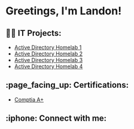 <h1>Greetings, I'm Landon! </h1>

<h2>👨‍💻 IT Projects:</h2>


  - [Active Directory Homelab 1](https://github.com/TechyLando/Active-Directory-Lab/blob/main/README.md)
  - [Active Directory Homelab 2](https://github.com/TechyLando/Active-Dirctory-Lab-2)
  - [Active Directory Homelab 3](https://github.com/TechyLando/Active-Direcrtory-Lab-3)
  - [Active Directory Homelab 4](https://github.com/TechyLando/Active-Directory-Lab-4)


<h2>:page_facing_up: Certifications: </h2>

- [Comptia A+](https://www.credly.com/badges/aa6a7d1c-628d-4208-87f9-e9f2e3567e2e)




<h2> :iphone: Connect with me:</h2>



<!--


Here are some ideas to get you started:

- 🔭 I’m currently working on ...
- 🌱 I’m currently learning ...
- 👯 I’m looking to collaborate on ...
- 🤔 I’m looking for help with ...
- 💬 Ask me about ...
- 📫 How to reach me: ...
- 😄 Pronouns: ...
- ⚡ Fun fact: ...
-->
